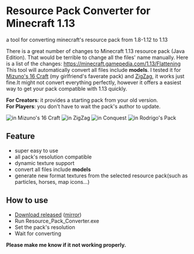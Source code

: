 # Resource Pack Converter for Minecraft 1.13
a tool for converting minecraft's resource pack from 1.8-1.12 to 1.13

There is a great number of changes to Minecraft 1.13 resource pack (Java Edition). That would be terrible to change all the files' name manually. Here is a list of the changes: https://minecraft.gamepedia.com/1.13/Flattening </br>
This tool will automatically convert all files include **models**. I tested it for [Mizuno's 16 Craft](https://www.planetminecraft.com/texture_pack/mizunos-16-craft/) (my girlfriend's faverate pack) and [ZigZag](http://www.jmckiernan.com/), it works just fine.It might not convert everything perfectly, however it offers a easiest way to get your pack compatible with 1.13 quickly.

**For Creators**: it provides a starting pack from your old version.</br>
**For Players**: you don't have to wait the pack's author to update.</br>

![in Mizuno's 16 Craft](https://github.com/icrdr/Resource-Pack-Converter/raw/master/img/4.png)
![in ZigZag](https://github.com/icrdr/Resource-Pack-Converter/raw/master/img/3.png)
![in Conquest](https://github.com/icrdr/Resource-Pack-Converter/raw/master/img/1.png)
![in Rodrigo's Pack ](https://github.com/icrdr/Resource-Pack-Converter/raw/master/img/2.png)

## Feature
- super easy to use
- all pack's resolution compatible
- dynamic texture support
- convert all files include **models**
- generate new format textures from the selected resource pack(such as particles, horses, map icons...)

## How to use
- [Download released](https://github.com/icrdr/Resource-Pack-Converter/releases/) ([mirror](https://www.dropbox.com/sh/a3uvn4e6neres0a/AABzY3vAp4eTEmC7pUR6Pk0Fa?dl=0))
- Run Resource_Pack_Converter.exe
- Set the pack's resolution
- Wait for converting

**Please make me know if it not working properly.**
